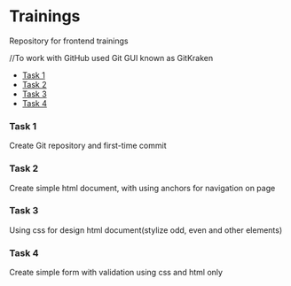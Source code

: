 ﻿# Trainings
Repository for frontend trainings

//To work with GitHub used Git GUI known as GitKraken

* [Task 1](#task-1)
* [Task 2](#task-2)
* [Task 3](#task-3)
* [Task 4](#task-4)

### Task 1
Create Git repository and first-time commit

### Task 2
Create simple html document, with using anchors for navigation on page

### Task 3
Using css for design html document(stylize odd, even and other elements)

### Task 4
Create simple form with validation using css and html only
